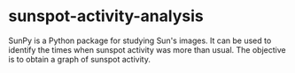 # sunspot-activity-analysis
SunPy is a Python package for studying Sun's images. It can be used to identify the times when sunspot activity was more than usual. The objective is to obtain a graph of sunspot activity.
